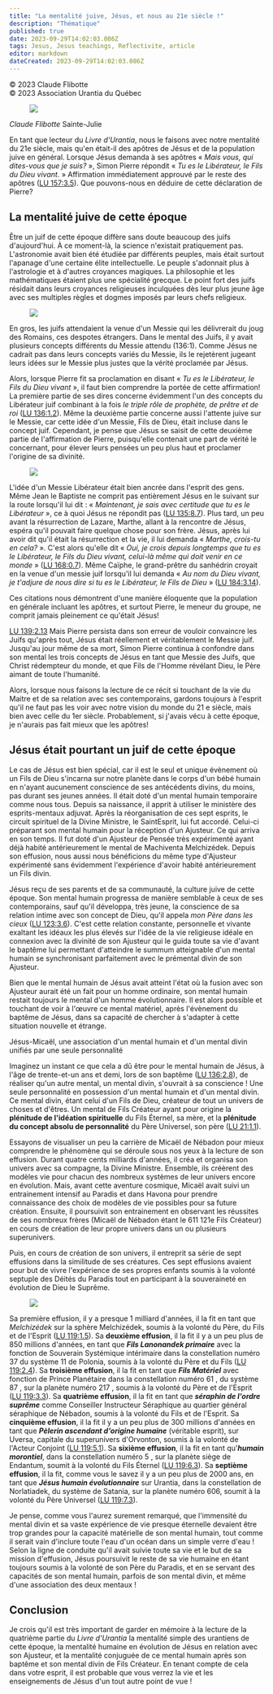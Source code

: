 ```yaml
---
title: "La mentalité juive, Jésus, et nous au 21e siècle !"
description: "Thématique"
published: true
date: 2023-09-29T14:02:03.086Z
tags: Jesus, Jesus teachings, Reflectivite, article
editor: markdown
dateCreated: 2023-09-29T14:02:03.086Z
---
```


<p class="v-card v-sheet theme--light grey lighten-3 px-2">© 2023 Claude Flibotte<br>© 2023 Association Urantia du Québec</p>

<figure id="Figure_1" class="image urantiapedia image-style-align-left">
<img src="/image/article/Reflectivite/Claude_Flibotte.jpg">
</figure>

_Claude Flibotte_
Sainte-Julie

En tant que lecteur du _Livre d'Urantia_, nous le faisons avec notre mentalité du 21e siècle, mais qu'en était-il des apôtres de Jésus et de la population juive en général. Lorsque Jésus demanda à ses apôtres « _Mais vous, qui dites-vous que je suis?_ », Simon Pierre répondit « _Tu es le Libérateur, le Fils du Dieu vivant._ » Affirmation immédiatement approuvé par le reste des apôtres ([LU 157:3.5](/fr/The_Urantia_Book/157#p3_5)). Que pouvons-nous en déduire de cette déclaration de Pierre?
<br style="clear:both;"/>

## La mentalité juive de cette époque

Être un juif de cette époque diffère sans doute beaucoup des juifs d'aujourd'hui. À ce moment-là, la science n'existait pratiquement pas. L'astronomie avait bien été étudiée par différents peuples, mais était surtout l'apanage d'une certaine élite intellectuelle. Le peuple s'adonnait plus à l'astrologie et à d'autres croyances magiques. La philosophie et les mathématiques étaient plus une spécialité grecque. Le point fort des juifs résidait dans leurs croyances religieuses inculquées dès leur plus jeune âge avec ses multiples règles et dogmes imposés par leurs chefs religieux.

<figure id="Figure_2" class="image urantiapedia image-style-align-left">
<img src="/image/article/Reflectivite/2023_01/009.jpg">
</figure>

En gros, les juifs attendaient la venue d'un Messie qui les délivrerait du joug des Romains, ces despotes étrangers. Dans le mental des Juifs, il y avait plusieurs concepts différents du Messie attendu (136:1). Comme Jésus ne cadrait pas dans leurs concepts variés du Messie, ils le rejetèrent jugeant leurs idées sur le Messie plus justes que la vérité proclamée par Jésus.

Alors, lorsque Pierre fit sa proclamation en disant « _Tu es le Libérateur, le Fils du Dieu vivant_ », il faut bien comprendre la portée de cette affirmation! La première partie de ses dires concerne évidemment l'un des concepts du Libérateur juif combinant à la fois _le triple rôle de prophète, de prêtre et de roi_ ([LU 136:1.2](/fr/The_Urantia_Book/136#p1_2)). Même la deuxième partie concerne aussi l'attente juive sur le Messie, car cette idée d'un Messie, Fils de Dieu, était incluse dans le concept juif. Cependant, je pense que Jésus se saisit de cette deuxième partie de l'affirmation de Pierre, puisqu'elle contenait une part de vérité le concernant, pour élever leurs pensées un peu plus haut et proclamer l'origine de sa divinité.

<figure id="Figure_3" class="image urantiapedia image-style-align-right">
<img src="/image/article/Reflectivite/2023_01/010.jpg">
</figure>

L'idée d'un Messie Libérateur était bien ancrée dans l'esprit des gens. Même Jean le Baptiste ne comprit pas entièrement Jésus en le suivant sur la route lorsqu'il lui dit : « _Maintenant, je sais avec certitude que tu es le Libérateur_ », ce à quoi Jésus ne répondit pas ([LU 135:8.7](/fr/The_Urantia_Book/135#p8_7)). Plus tard, un peu avant la résurrection de Lazare, Marthe, allant à la rencontre de Jésus, espéra qu'il pouvait faire quelque chose pour son frère. Jésus, après lui avoir dit qu'il était la résurrection et la vie, il lui demanda « _Marthe, crois-tu en cela?_ ». C'est alors qu'elle dit « _Oui, je crois depuis longtemps que tu es le Libérateur, le Fils du Dieu vivant, celui-là même qui doit venir en ce monde_ » ([LU 168:0.7](/fr/The_Urantia_Book/168#p0_7)). Même Caïphe, le grand-prêtre du sanhédrin croyait en la venue d'un messie juif lorsqu'il lui demanda « _Au nom du Dieu vivant, je t'adjure de nous dire si tu es le Libérateur, le Fils de Dieu_ » ([LU 184:3.14](/fr/The_Urantia_Book/184#p3_14)).

Ces citations nous démontrent d'une manière éloquente que la population en générale incluant les apôtres, et surtout Pierre, le meneur du groupe, ne comprit jamais pleinement ce qu'était Jésus!

[LU 139:2.13](/fr/The_Urantia_Book/139#p2_13) Mais Pierre persista dans son erreur de vouloir convaincre les Juifs qu'après tout, Jésus était réellement et véritablement le Messie juif. Jusqu'au jour même de sa mort, Simon Pierre continua à confondre dans son mental les trois concepts de Jésus en tant que Messie des Juifs, que Christ rédempteur du monde, et que Fils de l'Homme révélant Dieu, le Père aimant de toute l'humanité.

Alors, lorsque nous faisons la lecture de ce récit si touchant de la vie du Maitre et de sa relation avec ses contemporains, gardons toujours à l'esprit qu'il ne faut pas les voir avec notre vision du monde du 21 e siècle, mais bien avec celle du 1er siècle. Probablement, si j'avais vécu à cette époque, je n'aurais pas fait mieux que les apôtres!
<br style="clear:both;"/>

## Jésus était pourtant un juif de cette époque

Le cas de Jésus est bien spécial, car il est le seul et unique évènement où un Fils de Dieu s'incarna sur notre planète dans le corps d'un bébé humain en n'ayant aucunement conscience de ses antécédents divins, du moins, pas durant ses jeunes années. Il était doté d'un mental humain temporaire comme nous tous. Depuis sa naissance, il apprit à utiliser le ministère des esprits-mentaux adjuvat. Après la réorganisation de ces sept esprits, le circuit spirituel de la Divine Ministre, le SaintEsprit, lui fut accordé. Celui-ci préparant son mental humain pour la réception d'un Ajusteur. Ce qui arriva en son temps. Il fut doté d'un Ajusteur de Pensée très expérimenté ayant déjà habité antérieurement le mental de Machiventa Melchizédek. Depuis son effusion, nous aussi nous bénéficions du même type d'Ajusteur expérimenté sans évidemment l'expérience d'avoir habité antérieurement un Fils divin.

Jésus reçu de ses parents et de sa communauté, la culture juive de cette époque. Son mental humain progressa de manière semblable à ceux de ses contemporains, sauf qu'il développa, très jeune, la conscience de sa relation intime avec son concept de Dieu, qu'il appela _mon Père dans les cieux_ ([LU 123:3.6](/fr/The_Urantia_Book/123#p3_6)). C'est cette relation constante, personnelle et vivante exaltant les idéaux les plus élevés sur l'idée de la vie religieuse idéale en connexion avec la divinité de son Ajusteur qui le guida toute sa vie d'avant le baptême lui permettant d'atteindre le summum atteignable d'un mental humain se synchronisant parfaitement avec le prémental divin de son Ajusteur.

Bien que le mental humain de Jésus avait atteint l'état où la fusion avec son Ajusteur aurait été un fait pour un homme ordinaire, son mental humain restait toujours le mental d'un homme évolutionnaire. Il est alors possible et touchant de voir à l'œuvre ce mental matériel, après l'évènement du baptême de Jésus, dans sa capacité de chercher à s'adapter à cette situation nouvelle et étrange.

Jésus-Micaël, une association d'un mental humain et d'un mental divin unifiés par une seule personnalité

Imaginez un instant ce que cela a dû être pour le mental humain de Jésus, à l'âge de trente-et-un ans et demi, lors de son baptême ([LU 136:2.8](/fr/The_Urantia_Book/136#p2_8)), de réaliser qu'un autre mental, un mental divin, s'ouvrait à sa conscience ! Une seule personnalité en possession d'un mental humain et d'un mental divin. Ce mental divin, étant celui d'un Fils de Dieu, créateur de tout un univers de choses et d'êtres. Un mental de Fils Créateur ayant pour origine la **plénitude de l'idéation spirituelle** du Fils Éternel, sa mère, et la **plénitude du concept absolu de personnalité** du Père Universel, son père ([LU 21:1.1](/fr/The_Urantia_Book/21#p1_1)).

Essayons de visualiser un peu la carrière de Micaël de Nébadon pour mieux comprendre le phénomène qui se déroule sous nos yeux à la lecture de son effusion. Durant quatre cents milliards d'années, il créa et organisa son univers avec sa compagne, la Divine Ministre. Ensemble, ils créèrent des modèles vie pour chacun des nombreux systèmes de leur univers encore en évolution. Mais, avant cette aventure cosmique, Micaël avait suivi un entrainement intensif au Paradis et dans Havona pour prendre connaissance des choix de modèles de vie possibles pour sa future création. Ensuite, il poursuivit son entrainement en observant les réussites de ses nombreux frères (Micaël de Nébadon étant le 611 121e Fils Créateur) en cours de création de leur propre univers dans un ou plusieurs superunivers.

Puis, en cours de création de son univers, il entreprit sa série de sept effusions dans la similitude de ses créatures. Ces sept effusions avaient pour but de vivre l'expérience de ses propres enfants soumis à la volonté septuple des Déités du Paradis tout en participant à la souveraineté en évolution de Dieu le Suprême.

<figure id="Figure_4" class="image urantiapedia image-style-align-right">
<img src="/image/article/Reflectivite/2023_01/011.jpg">
</figure>

Sa première effusion, il y a presque 1 milliard d'années, il la fit en tant que _Melchizédek_ sur la sphère Melchizédek, soumis à la volonté du Père, du Fils et de l'Esprit ([LU 119:1.5](/fr/The_Urantia_Book/119#p1_5)). Sa **deuxième effusion**, il la fit il y a un peu plus de 850 millions d'années, en tant que ***Fils Lanonandek primaire*** avec la fonction de Souverain Systémique intérimaire dans la constellation numéro 37 du système 11 de Polonia, soumis à la volonté du Père et du Fils ([LU 119:2.4](/fr/The_Urantia_Book/119#p2_4)). Sa **troisième effusion**, il la fit en tant que ***Fils Matériel*** avec fonction de Prince Planétaire dans la constellation numéro 61 , du système 87 , sur la planète numéro 217 , soumis à la volonté du Père et de l'Esprit ([LU 119:3.3](/fr/The_Urantia_Book/119#p3_3)). Sa **quatrième effusion**, il la fit en tant que ***séraphin de l'ordre suprême*** comme Conseiller Instructeur Séraphique au quartier général séraphique de Nébadon, soumis à la volonté du Fils et de l'Esprit. Sa **cinquième effusion**, il la fit il y a un peu plus de 300 millions d'années en tant que ***Pèlerin ascendant d'origine humaine*** (véritable esprit), sur Uversa, capitale du superunivers d'Orvonton, soumis à la volonté de l'Acteur Conjoint ([LU 119:5.1](/fr/The_Urantia_Book/119#p5_1)). Sa **sixième effusion**, il la fit en tant qu'***humain morontiel***, dans la constellation numéro 5 , sur la planète siège de Endantum, soumit à la volonté du Fils Éternel ([LU 119:6.3](/fr/The_Urantia_Book/119#p6_3)). Sa **septième effusion**, il la fit, comme vous le savez il y a un peu plus de 2000 ans, en tant que ***Jésus humain évolutionnaire*** sur Urantia, dans la constellation de Norlatiadek, du système de Satania, sur la planète numéro 606, soumit à la volonté du Père Universel ([LU 119:7.3](/fr/The_Urantia_Book/119#p7_3)).

Je pense, comme vous l'aurez surement remarqué, que l'immensité du mental divin et sa vaste expérience de vie presque éternelle devaient être trop grandes pour la capacité matérielle de son mental humain, tout comme il serait vain d'inclure toute l'eau d'un océan dans un simple verre d'eau ! Selon la ligne de conduite qu'il avait suivie toute sa vie et le but de sa mission d'effusion, Jésus poursuivit le reste de sa vie humaine en étant toujours soumis à la volonté de son Père du Paradis, et en se servant des capacités de son mental humain, parfois de son mental divin, et même d'une association des deux mentaux !
<br style="clear:both;"/>

## Conclusion

Je crois qu'il est très important de garder en mémoire à la lecture de la quatrième partie du _Livre d'Urantia_ la mentalité simple des urantiens de cette époque, la mentalité humaine en évolution de Jésus en relation avec son Ajusteur, et la mentalité conjuguée de ce mental humain après son baptême et son mental divin de Fils Créateur. En tenant compte de cela dans votre esprit, il est probable que vous verrez la vie et les enseignements de Jésus d'un tout autre point de vue !